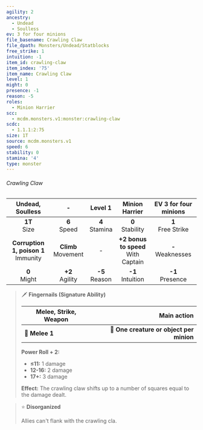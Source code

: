 ```yaml
---
agility: 2
ancestry:
  - Undead
  - Soulless
ev: 3 for four minions
file_basename: Crawling Claw
file_dpath: Monsters/Undead/Statblocks
free_strike: 1
intuition: -1
item_id: crawling-claw
item_index: '75'
item_name: Crawling Claw
level: 1
might: 0
presence: -1
reason: -5
roles:
  - Minion Harrier
scc:
  - mcdm.monsters.v1:monster:crawling-claw
scdc:
  - 1.1.1:2:75
size: 1T
source: mcdm.monsters.v1
speed: 6
stability: 0
stamina: '4'
type: monster
---
```


###### Crawling Claw

|             Undead, Soulless             |            -            |      Level 1       |             Minion Harrier              | EV 3 for four minions  |
| :--------------------------------------: | :---------------------: | :----------------: | :-------------------------------------: | :--------------------: |
|             **1T**<br/> Size             |    **6**<br/> Speed     | **4**<br/> Stamina |          **0**<br/> Stability           | **1**<br/> Free Strike |
| **Corruption 1, poison 1**<br/> Immunity | **Climb**<br/> Movement |         -          | **+2 bonus to speed**<br/> With Captain | **-**<br/> Weaknesses  |
|             **0**<br/> Might             |   **+2**<br/> Agility   | **-5**<br/> Reason |          **-1**<br/> Intuition          |  **-1**<br/> Presence  |

<!-- -->
> 🗡 **Fingernails (Signature Ability)**
>
> | **Melee, Strike, Weapon** |                          **Main action** |
> | ------------------------- | ---------------------------------------: |
> | **📏 Melee 1**            | **🎯 One creature or object per minion** |
>
> **Power Roll + 2:**
>
> - **≤11:** 1 damage
> - **12-16:** 2 damage
> - **17+:** 3 damage
>
> **Effect:** The crawling claw shifts up to a number of squares equal to the damage dealt.

<!-- -->
> ⭐️ **Disorganized**
>
> Allies can't flank with the crawling cla.
